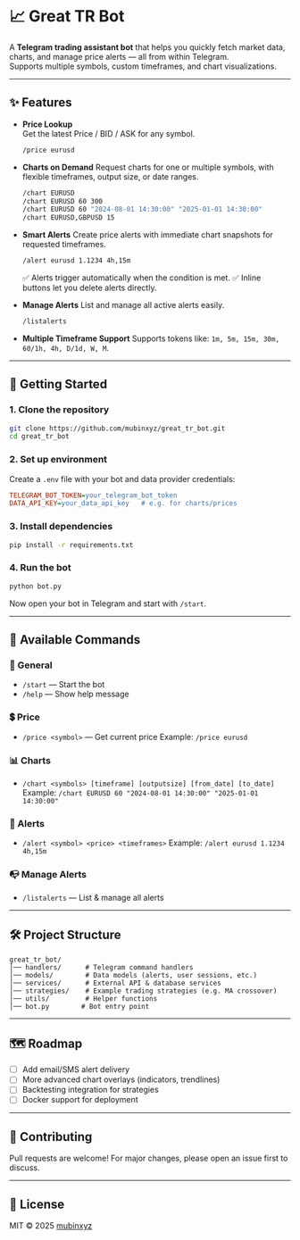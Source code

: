 
# 📈 Great TR Bot

A **Telegram trading assistant bot** that helps you quickly fetch market data, charts, and manage price alerts — all from within Telegram.  
Supports multiple symbols, custom timeframes, and chart visualizations.

---

## ✨ Features

- **Price Lookup**  
  Get the latest Price / BID / ASK for any symbol.  
  ```bash
  /price eurusd

* **Charts on Demand**
  Request charts for one or multiple symbols, with flexible timeframes, output size, or date ranges.

  ```bash
  /chart EURUSD
  /chart EURUSD 60 300
  /chart EURUSD 60 "2024-08-01 14:30:00" "2025-01-01 14:30:00"
  /chart EURUSD,GBPUSD 15
  ```

* **Smart Alerts**
  Create price alerts with immediate chart snapshots for requested timeframes.

  ```bash
  /alert eurusd 1.1234 4h,15m
  ```

  ✅ Alerts trigger automatically when the condition is met.
  ✅ Inline buttons let you delete alerts directly.

* **Manage Alerts**
  List and manage all active alerts easily.

  ```bash
  /listalerts
  ```

* **Multiple Timeframe Support**
  Supports tokens like: `1m, 5m, 15m, 30m, 60/1h, 4h, D/1d, W, M`.

---

## 🚀 Getting Started

### 1. Clone the repository

```bash
git clone https://github.com/mubinxyz/great_tr_bot.git
cd great_tr_bot
```

### 2. Set up environment

Create a `.env` file with your bot and data provider credentials:

```ini
TELEGRAM_BOT_TOKEN=your_telegram_bot_token
DATA_API_KEY=your_data_api_key   # e.g. for charts/prices
```

### 3. Install dependencies

```bash
pip install -r requirements.txt
```

### 4. Run the bot

```bash
python bot.py
```

Now open your bot in Telegram and start with `/start`.

---

## 📌 Available Commands

### 💬 General

* `/start` — Start the bot
* `/help` — Show help message

### 💲 Price

* `/price <symbol>` — Get current price
  Example: `/price eurusd`

### 📊 Charts

* `/chart <symbols> [timeframe] [outputsize] [from_date] [to_date]`
  Example: `/chart EURUSD 60 "2024-08-01 14:30:00" "2025-01-01 14:30:00"`

### 🚨 Alerts

* `/alert <symbol> <price> <timeframes>`
  Example: `/alert eurusd 1.1234 4h,15m`

### 📭 Manage Alerts

* `/listalerts` — List & manage all alerts

---

## 🛠 Project Structure

```
great_tr_bot/
│── handlers/      # Telegram command handlers
│── models/        # Data models (alerts, user sessions, etc.)
│── services/      # External API & database services
│── strategies/    # Example trading strategies (e.g. MA crossover)
│── utils/         # Helper functions
│── bot.py        # Bot entry point
```

---

## 🗺 Roadmap

* [ ] Add email/SMS alert delivery
* [ ] More advanced chart overlays (indicators, trendlines)
* [ ] Backtesting integration for strategies
* [ ] Docker support for deployment

---

## 🤝 Contributing

Pull requests are welcome! For major changes, please open an issue first to discuss.

---

## 📜 License

MIT © 2025 [mubinxyz](https://github.com/mubinxyz)
